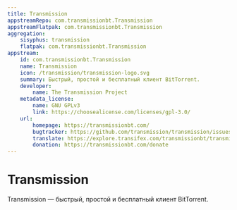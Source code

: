 ```yaml
---
title: Transmission
appstreamRepo: com.transmissionbt.Transmission
appstreamFlatpak: com.transmissionbt.Transmission
aggregation:
    sisyphus: transmission
    flatpak: com.transmissionbt.Transmission
appstream:
    id: com.transmissionbt.Transmission
    name: Transmission
    icon: /transmission/transmission-logo.svg
    summary: Быстрый, простой и бесплатный клиент BitTorrent.
    developer:
        name: The Transmission Project
    metadata_license:
        name: GNU GPLv3
        link: https://choosealicense.com/licenses/gpl-3.0/
    url:
        homepage: https://transmissionbt.com/
        bugtracker: https://github.com/transmission/transmission/issues
        translate: https://explore.transifex.com/transmissionbt/transmissionbt/
        donation: https://transmissionbt.com/donate
---
```


# Transmission

Transmission — быстрый, простой и бесплатный клиент BitTorrent.

<!--@include: @apps/_parts/install/content-repo.md-->
<!--@include: @apps/_parts/install/content-flatpak.md-->
